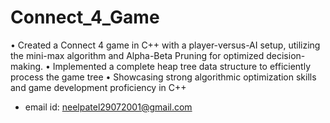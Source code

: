 # Connect_4_Game
• Created a Connect 4 game in C++ with a player-versus-AI setup, utilizing the mini-max algorithm and Alpha-Beta
Pruning for optimized decision-making.
• Implemented a complete heap tree data structure to efficiently process the game tree
• Showcasing strong algorithmic optimization skills and game development proficiency in C++

- email id: neelpatel29072001@gmail.com
